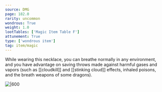 ```yaml
---
source: DMG
page: 182.0
rarity: uncommon
wondrous: True
weight: 1.0
lootTables: ['Magic Item Table F']
attunement: True
type: ['wondrous item']
tag: item/magic
---
```


While wearing this necklace, you can breathe normally in any environment, and you have advantage on saving throws made against harmful gases and vapors (such as [[cloudkill]] and [[stinking cloud]] effects, inhaled poisons, and the breath weapons of some dragons).


![|600](https://5e.tools/img/items/DMG/Necklace%20of%20Adaptation.jpg)